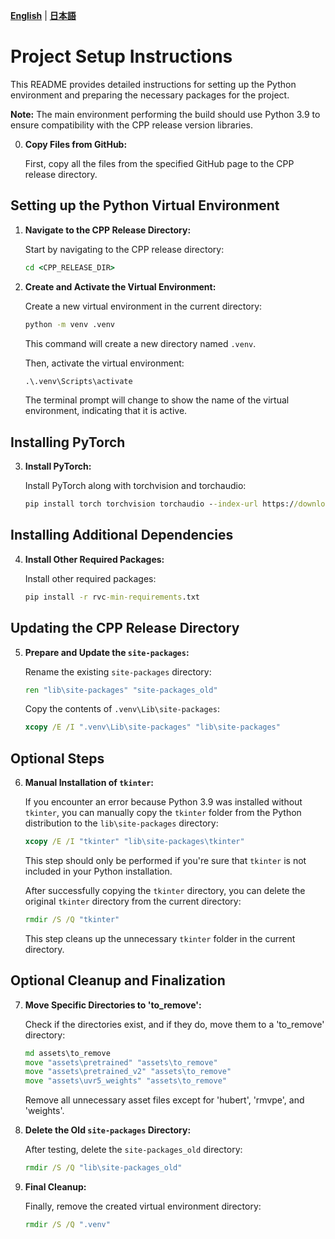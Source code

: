 [**English**](rvc-min-Readme.md) | [**日本語**](rvc-min-Readme.ja.md)

# Project Setup Instructions

This README provides detailed instructions for setting up the Python environment and preparing the necessary packages for the project.

**Note:** The main environment performing the build should use Python 3.9 to ensure compatibility with the CPP release version libraries.

0. **Copy Files from GitHub:**

    First, copy all the files from the specified GitHub page to the CPP release directory.

## Setting up the Python Virtual Environment

1. **Navigate to the CPP Release Directory:**

    Start by navigating to the CPP release directory:

    ```cmd
    cd <CPP_RELEASE_DIR>
    ```

2. **Create and Activate the Virtual Environment:**

    Create a new virtual environment in the current directory:

    ```cmd
    python -m venv .venv
    ```

    This command will create a new directory named `.venv`.

    Then, activate the virtual environment:

    ```cmd
    .\.venv\Scripts\activate
    ```

    The terminal prompt will change to show the name of the virtual environment, indicating that it is active.

## Installing PyTorch

3. **Install PyTorch:**

    Install PyTorch along with torchvision and torchaudio:

    ```cmd
    pip install torch torchvision torchaudio --index-url https://download.pytorch.org/whl/cu118
    ```

## Installing Additional Dependencies

4. **Install Other Required Packages:**

    Install other required packages:

    ```cmd
    pip install -r rvc-min-requirements.txt
    ```

## Updating the CPP Release Directory

5. **Prepare and Update the `site-packages`:**

    Rename the existing `site-packages` directory:

    ```cmd
    ren "lib\site-packages" "site-packages_old"
    ```

    Copy the contents of `.venv\Lib\site-packages`:

    ```cmd
    xcopy /E /I ".venv\Lib\site-packages" "lib\site-packages"
    ```

## Optional Steps

6. **Manual Installation of `tkinter`:**

    If you encounter an error because Python 3.9 was installed without `tkinter`, you can manually copy the `tkinter` folder from the Python distribution to the `lib\site-packages` directory:

    ```cmd
    xcopy /E /I "tkinter" "lib\site-packages\tkinter"
    ```
   
    This step should only be performed if you're sure that `tkinter` is not included in your Python installation.

    After successfully copying the `tkinter` directory, you can delete the original `tkinter` directory from the current directory:

    ```cmd
    rmdir /S /Q "tkinter"
    ```

    This step cleans up the unnecessary `tkinter` folder in the current directory.


## Optional Cleanup and Finalization

7. **Move Specific Directories to 'to_remove':**

    Check if the directories exist, and if they do, move them to a 'to_remove' directory:

    ```cmd
    md assets\to_remove
    move "assets\pretrained" "assets\to_remove"
    move "assets\pretrained_v2" "assets\to_remove"
    move "assets\uvr5_weights" "assets\to_remove"
    ```

    Remove all unnecessary asset files except for 'hubert', 'rmvpe', and 'weights'.

8. **Delete the Old `site-packages` Directory:**

    After testing, delete the `site-packages_old` directory:

    ```cmd
    rmdir /S /Q "lib\site-packages_old"
    ```

9. **Final Cleanup:**

    Finally, remove the created virtual environment directory:

    ```cmd
    rmdir /S /Q ".venv"
    ```
   
